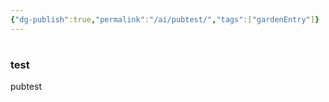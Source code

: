 ```yaml
---
{"dg-publish":true,"permalink":"/ai/pubtest/","tags":["gardenEntry"]}
---
```





# 

### test 

pubtest





